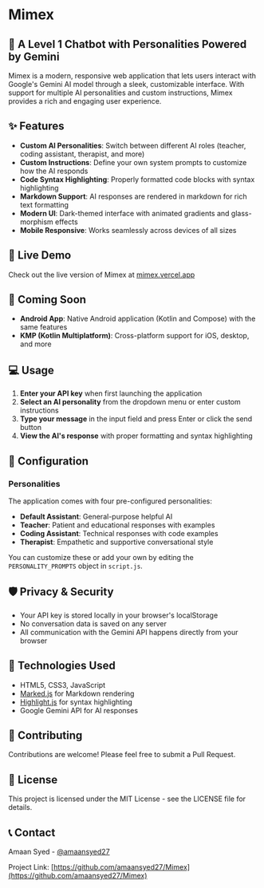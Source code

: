 # Mimex

## 🤖 A Level 1 Chatbot with Personalities Powered by Gemini

Mimex is a modern, responsive web application that lets users interact with Google's Gemini AI model through a sleek, customizable interface. With support for multiple AI personalities and custom instructions, Mimex provides a rich and engaging user experience.

## ✨ Features

- **Custom AI Personalities**: Switch between different AI roles (teacher, coding assistant, therapist, and more)
- **Custom Instructions**: Define your own system prompts to customize how the AI responds
- **Code Syntax Highlighting**: Properly formatted code blocks with syntax highlighting
- **Markdown Support**: AI responses are rendered in markdown for rich text formatting
- **Modern UI**: Dark-themed interface with animated gradients and glass-morphism effects
- **Mobile Responsive**: Works seamlessly across devices of all sizes

## 🚀 Live Demo

Check out the live version of Mimex at [mimex.vercel.app](https://mimex.vercel.app)

## 📱 Coming Soon

- **Android App**: Native Android application (Kotlin and Compose) with the same features
- **KMP (Kotlin Multiplatform)**: Cross-platform support for iOS, desktop, and more

## 💻 Usage

1. **Enter your API key** when first launching the application
2. **Select an AI personality** from the dropdown menu or enter custom instructions
3. **Type your message** in the input field and press Enter or click the send button
4. **View the AI's response** with proper formatting and syntax highlighting

## 🔧 Configuration

### Personalities

The application comes with four pre-configured personalities:

- **Default Assistant**: General-purpose helpful AI
- **Teacher**: Patient and educational responses with examples
- **Coding Assistant**: Technical responses with code examples
- **Therapist**: Empathetic and supportive conversational style

You can customize these or add your own by editing the `PERSONALITY_PROMPTS` object in `script.js`.

## 🛡️ Privacy & Security

- Your API key is stored locally in your browser's localStorage
- No conversation data is saved on any server
- All communication with the Gemini API happens directly from your browser

## 🧰 Technologies Used

- HTML5, CSS3, JavaScript
- [Marked.js](https://marked.js.org/) for Markdown rendering
- [Highlight.js](https://highlightjs.org/) for syntax highlighting
- Google Gemini API for AI responses

## 🤝 Contributing

Contributions are welcome! Please feel free to submit a Pull Request.

## 📜 License

This project is licensed under the MIT License - see the LICENSE file for details.

## 📞 Contact

Amaan Syed - [@amaansyed27](https://github.com/amaansyed27)

Project Link: [https://github.com/amaansyed27/Mimex](https://github.com/amaansyed27/Mimex)
